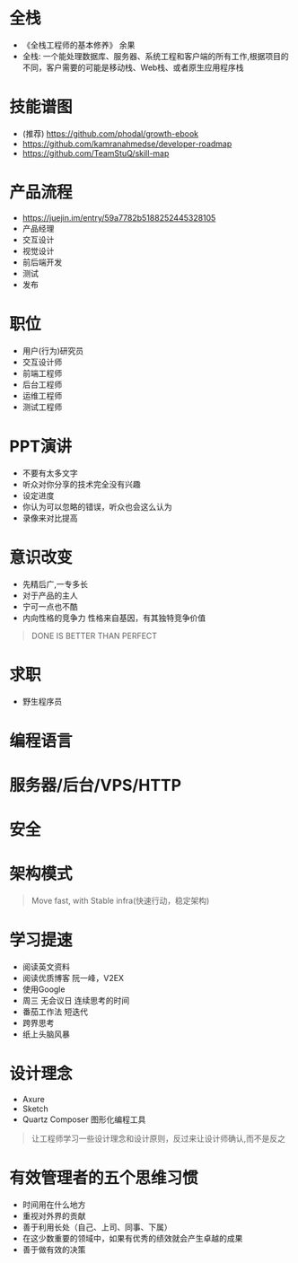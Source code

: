 # 全栈

- 《全栈工程师的基本修养》 余果
- 全栈: 一个能处理数据库、服务器、系统工程和客户端的所有工作,根据项目的不同，客户需要的可能是移动栈、Web栈、或者原生应用程序栈

# 技能谱图

- (推荐) <https://github.com/phodal/growth-ebook>
- <https://github.com/kamranahmedse/developer-roadmap>
- <https://github.com/TeamStuQ/skill-map>

# 产品流程

- <https://juejin.im/entry/59a7782b5188252445328105>
- 产品经理
- 交互设计
- 视觉设计
- 前后端开发
- 测试
- 发布

# 职位

- 用户(行为)研究员
- 交互设计师
- 前端工程师
- 后台工程师
- 运维工程师
- 测试工程师

# PPT演讲

- 不要有太多文字
- 听众对你分享的技术完全没有兴趣
- 设定进度
- 你认为可以忽略的错误，听众也会这么认为
- 录像来对比提高

# 意识改变

- 先精后广,一专多长
- 对于产品的主人
- 宁可一点也不酷
- 内向性格的竞争力 性格来自基因，有其独特竞争价值

> DONE IS BETTER THAN PERFECT

# 求职

- 野生程序员

# 编程语言

# 服务器/后台/VPS/HTTP

# 安全

# 架构模式

> Move fast, with Stable infra(快速行动，稳定架构)

# 学习提速

- 阅读英文资料
- 阅读优质博客 阮一峰，V2EX
- 使用Google
- 周三 无会议日 连续思考的时间
- 番茄工作法 短迭代
- 跨界思考
- 纸上头脑风暴

# 设计理念

- Axure
- Sketch
- Quartz Composer 图形化编程工具

> 让工程师学习一些设计理念和设计原则，反过来让设计师确认,而不是反之

# 有效管理者的五个思维习惯

- 时间用在什么地方
- 重视对外界的贡献
- 善于利用长处（自己、上司、同事、下属）
- 在这少数重要的领域中，如果有优秀的绩效就会产生卓越的成果
- 善于做有效的决策
